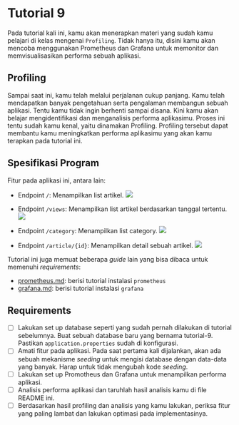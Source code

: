 # Tutorial 9
Pada tutorial kali ini, kamu akan menerapkan materi yang sudah kamu pelajari di kelas mengenai `Profiling`. Tidak hanya itu, disini kamu akan mencoba menggunakan Prometheus dan Grafana untuk memonitor dan memvisualisasikan performa sebuah aplikasi.


## Profiling
Sampai saat ini, kamu telah melalui perjalanan cukup panjang. Kamu telah mendapatkan banyak pengetahuan serta pengalaman membangun sebuah aplikasi. Tentu kamu tidak ingin berhenti sampai disana. Kini kamu akan belajar mengidentifikasi dan menganalisis performa aplikasimu. Proses ini tentu sudah kamu kenal, yaitu dinamakan Profiling. Profiling tersebut dapat membantu kamu meningkatkan performa aplikasimu yang akan kamu terapkan pada tutorial ini.


## Spesifikasi Program
Fitur pada aplikasi ini, antara lain:
- Endpoint `/`: Menampilkan list artikel.
  ![](https://i.imgur.com/VzlgCGF.png) <br>

- Endpoint `/views`: Menampilkan list artikel berdasarkan tanggal tertentu.
  ![](https://i.imgur.com/X4gerwB.png) <br>

- Endpoint `/category`: Menampilkan list category.
  ![](https://i.imgur.com/fCEDrVw.png) <br>

- Endpoint `/article/{id}`: Menampilkan detail sebuah artikel.
  ![](https://i.imgur.com/9652SEj.png)

Tutorial ini juga memuat beberapa _guide_ lain yang bisa dibaca untuk memenuhi _requirements_:

- [prometheus.md](prometheus.md): berisi tutorial instalasi `prometheus`
- [grafana.md](grafana.md): berisi tutorial instalasi `grafana`


## Requirements
- [ ] Lakukan set up database seperti yang sudah pernah dilakukan di tutorial sebelumnya. Buat sebuah database baru yang bernama tutorial-9. Pastikan `application.properties` sudah di konfigurasi.
- [ ] Amati fitur pada aplikasi. Pada saat pertama kali dijalankan, akan ada sebuah mekanisme *seeding* untuk mengisi database dengan data-data yang banyak. Harap untuk tidak mengubah kode *seeding*.
- [ ] Lakukan set up Promotheus dan Grafana untuk menampilkan performa aplikasi.
- [ ] Analisis performa aplikasi dan taruhlah hasil analisis kamu di file README ini.
- [ ] Berdasarkan hasil profiling dan analisis yang kamu lakukan, periksa fitur yang paling lambat dan lakukan optimasi pada implementasinya.
